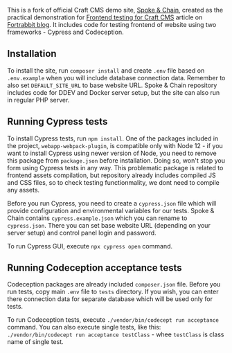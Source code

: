This is a fork of official Craft CMS demo site, [Spoke & Chain](https://github.com/craftcms/spoke-and-chain), created as the practical demonstration for [Frontend testing for Craft CMS]() article on [Fortrabbit blog](https://blog.fortrabbit.com/). It includes code for testing frontend of website using two frameworks - Cypress and Codeception.

## Installation

To install the site, run `composer install` and create `.env` file based on `.env.example` when you will include database connection data. Remember to also set `DEFAULT_SITE_URL` to base website URL. Spoke & Chain repository includes code for DDEV and Docker server setup, but the site can also run in regular PHP server.

## Running Cypress tests

To install Cypress tests, run `npm install`. One of the packages included in the project, `webapp-webpack-plugin`, is compatible only with Node 12 - if you want to install Cypress using newer version of Node, you need to remove this package from `package.json` before installation. Doing so, won't stop you form using Cypress tests in any way. This problematic package is related to frontend assets compilation, but repository already includes compiled JS and CSS files, so to check testing functionmality, we dont need to compile any assets.

Before you run Cypress, you need to create a `cypress.json` file which will provide configuration and environmental variables for our tests. Spoke & Chain contains `cypress.example.json` which you can rename to `cypress.json`. There you can set base website URL (depending on your server setup) and control panel login and password.

To run Cypress GUI, execute `npx cypress open` command.

## Running Codeception acceptance tests

Codeception packages are already included `composer.json` file. Before you run tests, copy main `.env` file to `tests` directory. If you wish, you can enter there connection data for separate database which will be used only for tests.

To run Codeception tests, execute `./vendor/bin/codecept run acceptance` command. You can also execute single tests, like this: `./vendor/bin/codecept run acceptance testClass` - whee `testClass` is class name of single test.